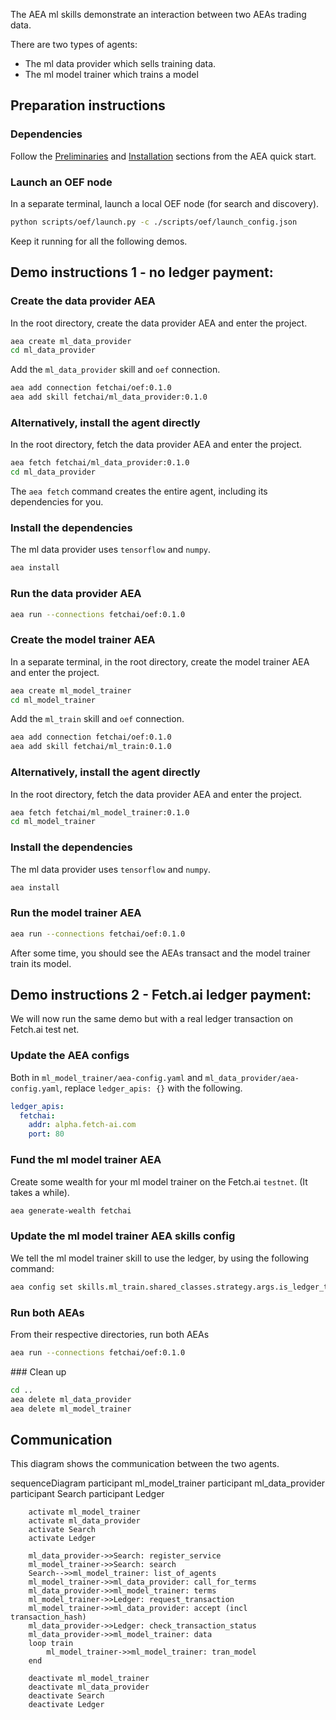 The AEA ml skills demonstrate an interaction between two AEAs trading data.

There are two types of agents:

* The ml data provider which sells training data.
* The ml model trainer which trains a model

## Preparation instructions

### Dependencies

Follow the <a href="../quickstart/#preliminaries">Preliminaries</a> and <a href="../quickstart/#installation">Installation</a> sections from the AEA quick start.


### Launch an OEF node
In a separate terminal, launch a local OEF node (for search and discovery).
``` bash
python scripts/oef/launch.py -c ./scripts/oef/launch_config.json
```

Keep it running for all the following demos.

## Demo instructions 1 - no ledger payment:


### Create the data provider AEA
In the root directory, create the data provider AEA and enter the project.
``` bash
aea create ml_data_provider
cd ml_data_provider
```

Add the `ml_data_provider` skill and `oef` connection.
``` bash
aea add connection fetchai/oef:0.1.0
aea add skill fetchai/ml_data_provider:0.1.0
```

### Alternatively, install the agent directly
In the root directory, fetch the data provider AEA and enter the project.
``` bash
aea fetch fetchai/ml_data_provider:0.1.0
cd ml_data_provider
```
The `aea fetch` command creates the entire agent, including its dependencies for you.

### Install the dependencies
The ml data provider uses `tensorflow` and `numpy`.
``` bash
aea install
```

### Run the data provider AEA
``` bash
aea run --connections fetchai/oef:0.1.0
```

### Create the model trainer AEA
In a separate terminal, in the root directory, create the model trainer AEA and enter the project.
``` bash
aea create ml_model_trainer
cd ml_model_trainer
```

Add the `ml_train` skill and `oef` connection.
``` bash
aea add connection fetchai/oef:0.1.0
aea add skill fetchai/ml_train:0.1.0
```

### Alternatively, install the agent directly
In the root directory, fetch the data provider AEA and enter the project.
``` bash
aea fetch fetchai/ml_model_trainer:0.1.0
cd ml_model_trainer
```

### Install the dependencies
The ml data provider uses `tensorflow` and `numpy`.
``` bash
aea install
```

### Run the model trainer AEA
``` bash
aea run --connections fetchai/oef:0.1.0
```

After some time, you should see the AEAs transact and the model trainer train its model.


## Demo instructions 2 - Fetch.ai ledger payment:


We will now run the same demo but with a real ledger transaction on Fetch.ai test net.

### Update the AEA configs

Both in `ml_model_trainer/aea-config.yaml` and
`ml_data_provider/aea-config.yaml`, replace `ledger_apis: {}` with the following.

``` yaml
ledger_apis:
  fetchai:
    addr: alpha.fetch-ai.com
    port: 80
```

### Fund the ml model trainer AEA

Create some wealth for your ml model trainer on the Fetch.ai `testnet`. (It takes a while).
``` bash
aea generate-wealth fetchai
```

### Update the ml model trainer AEA skills config

We tell the ml model trainer skill to use the ledger, by using the following command:
``` bash
aea config set skills.ml_train.shared_classes.strategy.args.is_ledger_tx True
```

### Run both AEAs

From their respective directories, run both AEAs
``` bash
aea run --connections fetchai/oef:0.1.0
```

### Clean up
``` bash
cd ..
aea delete ml_data_provider
aea delete ml_model_trainer
```

## Communication
This diagram shows the communication between the two agents.

<div class="mermaid">
    sequenceDiagram
        participant ml_model_trainer
        participant ml_data_provider
        participant Search
        participant Ledger
    
        activate ml_model_trainer
        activate ml_data_provider
        activate Search
        activate Ledger
        
        ml_data_provider->>Search: register_service
        ml_model_trainer->>Search: search
        Search-->>ml_model_trainer: list_of_agents
        ml_model_trainer->>ml_data_provider: call_for_terms
        ml_data_provider->>ml_model_trainer: terms
        ml_model_trainer->>Ledger: request_transaction
        ml_model_trainer->>ml_data_provider: accept (incl transaction_hash)
        ml_data_provider->>Ledger: check_transaction_status
        ml_data_provider->>ml_model_trainer: data
        loop train
            ml_model_trainer->>ml_model_trainer: tran_model
        end
        
        deactivate ml_model_trainer
        deactivate ml_data_provider
        deactivate Search
        deactivate Ledger

</div>  

